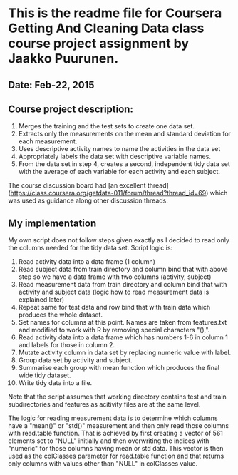 # This is the readme file for Coursera Getting And Cleaning Data class course project assignment by Jaakko Puurunen.

## Date: Feb-22, 2015

## Course project description:

1. Merges the training and the test sets to create one data set.
2. Extracts only the measurements on the mean and standard deviation for each measurement. 
3. Uses descriptive activity names to name the activities in the data set
4. Appropriately labels the data set with descriptive variable names. 
5. From the data set in step 4, creates a second, independent tidy data set with the average of each variable for each activity and each subject.

The course discussion board had [an excellent thread] (https://class.coursera.org/getdata-011/forum/thread?thread_id=69) which was used as guidance along other discussion threads.

## My implementation

My own script does not follow steps given exactly as I decided to read only the columns needed for the tidy data set. Script logic is:

1. Read activity data  into a data frame (1 column)
2. Read subject data from train directory and column bind that with above step so we have a data frame with two columns (activity, subject)
3. Read measurement data from train directory and column bind that with activity and subject data (logic how to read measurement data is explained later)
4. Repeat same for test data and row bind that with train data which produces the whole dataset.
5. Set names for columns at this point. Names are taken from features.txt and modified to work with R by removing special characters "(),".
6. Read activity data into a data frame which has numbers 1-6 in column 1 and labels for those in column 2.
7. Mutate activity column in data set by replacing numeric value with label.
8. Group data set by activity and subject.
9. Summarise each group with mean function which produces the final wide tidy dataset.
10. Write tidy data into a file.

Note that the script assumes that working directory contains test and train subdirectories and features as acitivity files are at the same level.

The logic for reading measurement data is to determine which columns have a "mean()" or "std()" measurement and then only read those columns with read.table function. That is achieved by first creating a vector of 561 elements set to "NULL" initially and then overwriting the indices with "numeric" for those columns having mean or std data. This vector is then used as the colClasses parameter for read.table function and that returns only columns with values other than "NULL" in colClasses value.